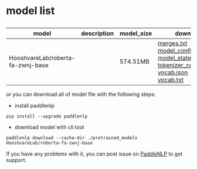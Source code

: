 #  model list

##  

| model  | description | model_size  | download         |
| --- | --- | --- | --- |
|HooshvareLab/roberta-fa-zwnj-base|  | 574.51MB | [merges.txt](https://bj.bcebos.com/paddlenlp/models/community/HooshvareLab/roberta-fa-zwnj-base/merges.txt)<br>[model_config.json](https://bj.bcebos.com/paddlenlp/models/community/HooshvareLab/roberta-fa-zwnj-base/model_config.json)<br>[model_state.pdparams](https://bj.bcebos.com/paddlenlp/models/community/HooshvareLab/roberta-fa-zwnj-base/model_state.pdparams)<br>[tokenizer_config.json](https://bj.bcebos.com/paddlenlp/models/community/HooshvareLab/roberta-fa-zwnj-base/tokenizer_config.json)<br>[vocab.json](https://bj.bcebos.com/paddlenlp/models/community/HooshvareLab/roberta-fa-zwnj-base/vocab.json)<br>[vocab.txt](https://bj.bcebos.com/paddlenlp/models/community/HooshvareLab/roberta-fa-zwnj-base/vocab.txt) |

or you can download all of model file with the following steps:

* install paddlenlp

```shell
pip install --upgrade paddlenlp
```

* download model with cli tool

```shell
paddlenlp download --cache-dir ./pretrained_models HooshvareLab/roberta-fa-zwnj-base
```

If you have any problems with it, you can post issue on [PaddleNLP](https://github.com/PaddlePaddle/PaddleNLP) to get support.
